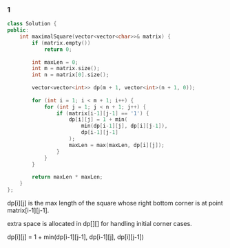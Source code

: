 ### 1 

```C++
class Solution {
public:
    int maximalSquare(vector<vector<char>>& matrix) {
        if (matrix.empty()) 
            return 0;
        
        int maxLen = 0;
        int m = matrix.size();
        int n = matrix[0].size();
        
        vector<vector<int>> dp(m + 1, vector<int>(n + 1, 0));
        
        for (int i = 1; i < m + 1; i++) {
            for (int j = 1; j < n + 1; j++) {
                if (matrix[i-1][j-1] == '1') {
                    dp[i][j] = 1 + min(
                        min(dp[i-1][j], dp[i][j-1]),
                        dp[i-1][j-1]
                    );
                    maxLen = max(maxLen, dp[i][j]);
                }
            }
        }
        
        return maxLen * maxLen;
    }
};
```
dp[i][j] is the max length of the square whose right bottom corner is at point matrix[i-1][j-1].

extra space is allocated in dp[][] for handling initial corner cases.

dp[i][j] = 1 + min(dp[i-1][j-1], dp[i-1][j], dp[i][j-1])

